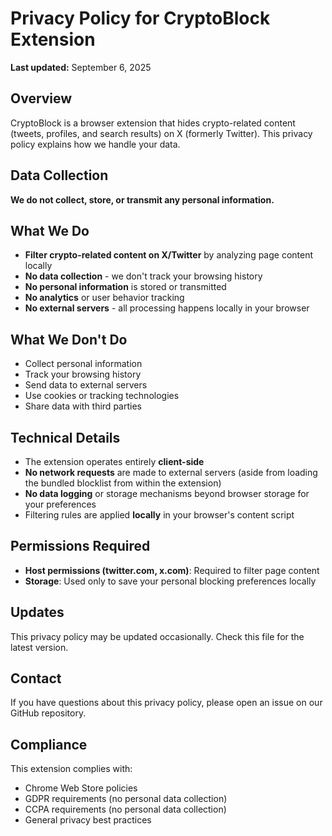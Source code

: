 # Privacy Policy for CryptoBlock Extension

**Last updated:** September 6, 2025

## Overview
CryptoBlock is a browser extension that hides crypto-related content (tweets, profiles, and search results) on X (formerly Twitter). This privacy policy explains how we handle your data.

## Data Collection
**We do not collect, store, or transmit any personal information.**

## What We Do
- **Filter crypto-related content on X/Twitter** by analyzing page content locally
- **No data collection** - we don't track your browsing history
- **No personal information** is stored or transmitted
- **No analytics** or user behavior tracking
- **No external servers** - all processing happens locally in your browser

## What We Don't Do
- Collect personal information
- Track your browsing history
- Send data to external servers
- Use cookies or tracking technologies
- Share data with third parties

## Technical Details
- The extension operates entirely **client-side**
- **No network requests** are made to external servers (aside from loading the bundled blocklist from within the extension)
- **No data logging** or storage mechanisms beyond browser storage for your preferences
- Filtering rules are applied **locally** in your browser's content script

## Permissions Required
- **Host permissions (twitter.com, x.com)**: Required to filter page content
- **Storage**: Used only to save your personal blocking preferences locally

## Updates
This privacy policy may be updated occasionally. Check this file for the latest version.

## Contact
If you have questions about this privacy policy, please open an issue on our GitHub repository.

## Compliance
This extension complies with:
- Chrome Web Store policies
- GDPR requirements (no personal data collection)
- CCPA requirements (no personal data collection)
- General privacy best practices
